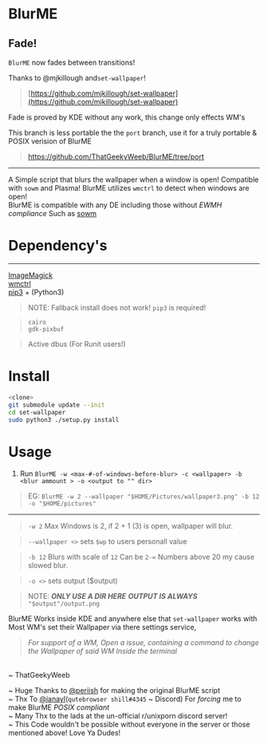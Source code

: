 # BlurME
## Fade!
`BlurME` now fades between transitions!

Thanks to @mjkillough and`set-wallpaper`!
> [https://github.com/mjkillough/set-wallpaper](https://github.com/mjkillough/set-wallpaper)

Fade is proved by KDE without any work, this change only effects WM's

This branch is less portable the the `port` branch, use it for a truly portable & POSIX verision of BlurME
> https://github.com/ThatGeekyWeeb/BlurME/tree/port
***
<!-- ![BlurME-gif](https://github.com/ThatGeekyWeeb/files/blob/master/BlurME.gif) -->

A Simple script that blurs the wallpaper when a window is open! Compatible with `sowm` and Plasma!
BlurME utilizes `wmctrl` to detect when windows are open!
\
BlurME is compatible with any DE including those without *EWMH compliance* Such as [sowm](https://github.com/dylanaraps/sowm)

# Dependency's
***
[ImageMagick](www.imagemagick.org)
\
[wmctrl](https://linux.die.net/man/1/wmctrl)
\
[pip3](https://pypi.org/project/pip/) + (Python3)
> NOTE: Fallback install does not work! `pip3` is required!

>  `cairo`\
>  `gdk-pixbuf`


> Active dbus (For Runit users!)
# Install
```sh
<clone>
git submodule update --init
cd set-wallpaper
sudo python3 ./setup.py install
```
# Usage
1. Run `BlurME -w <max-#-of-windows-before-blur> -c <wallpaper> -b <blur ammount > -o <output to "" dir>`
> EG: `BlurME -w 2 --wallpaper "$HOME/Pictures/wallpaper3.png" -b 12 -o "$HOME/pictures"`
***
> `-w 2` Max Windows is 2, if 2 + 1 (3) is open, wallpaper will blur.

> `--wallpaper <>` sets `$wp` to users personall value

> `-b 12` Blurs with scale of `12` Can be `2-∞` Numbers above 20 my cause slowed blur.

> `-o <>` sets output ($output)

>NOTE: ***ONLY USE A DIR HERE*** ***OUTPUT IS ALWAYS*** `"$output"/output.png`

BlurME Works inside KDE and anywhere else that `set-wallpaper` works with
\
Most WM's set their Wallpaper via there settings service,

>*For support of a WM, Open a issue, containing a command to change the Wallpaper of said WM Inside the terminal*

\
~ ThatGeekyWeeb
<!-- Wow You're Reading the code for my README! Shoutout to you dude! -->
~ Huge Thanks to [@periish](https://github.com/periish/) for making the original BlurME script
\
~ Thx To [@ianayl](https://github.com/ianayl)(`qutebrowser shill#4345` ~ Discord) For *forcing* me to make BlurME *POSIX compliant*
\
~ Many Thx to the lads at the un-official r/unixporn discord server!
\
~ This Code wouldn't be possible without everyone in the server or those mentioned above! Love Ya Dudes!
